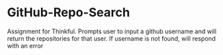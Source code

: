 # GitHub-Repo-Search
Assignment for Thinkful. Prompts user to input a github username and will return the repositories for that user. If username is not found, will respond with an error
